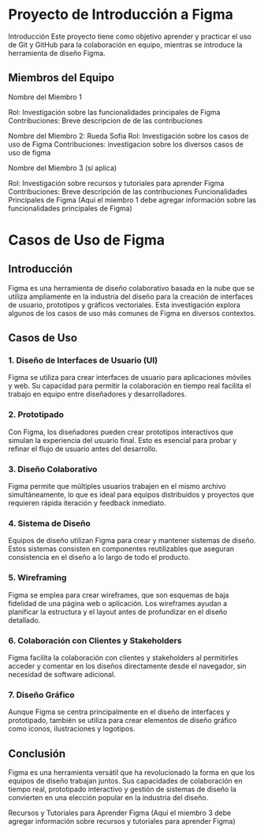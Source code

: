 # Proyecto de Introducción a Figma
Introducción
Este proyecto tiene como objetivo aprender y practicar el uso de Git y GitHub para la colaboración en equipo, mientras se introduce la herramienta de diseño Figma.

## Miembros del Equipo
Nombre del Miembro 1

Rol: Investigación sobre las funcionalidades principales de Figma
Contribuciones: Breve descripcion de de las contribuciones 

Nombre del Miembro 2: Rueda Sofia
Rol: Investigación sobre los casos de uso de Figma
Contribuciones: investigacion sobre los diversos casos de uso de figma

Nombre del Miembro 3 (si aplica)

Rol: Investigación sobre recursos y tutoriales para aprender Figma
Contribuciones: Breve descripción de las contribuciones
Funcionalidades Principales de Figma
(Aquí el miembro 1 debe agregar información sobre las funcionalidades principales de Figma)

# Casos de Uso de Figma

## Introducción
Figma es una herramienta de diseño colaborativo basada en la nube que se utiliza ampliamente en la industria del diseño para la creación de interfaces de usuario, prototipos y gráficos vectoriales. Esta investigación explora algunos de los casos de uso más comunes de Figma en diversos contextos.

## Casos de Uso

### 1. Diseño de Interfaces de Usuario (UI)
Figma se utiliza para crear interfaces de usuario para aplicaciones móviles y web. Su capacidad para permitir la colaboración en tiempo real facilita el trabajo en equipo entre diseñadores y desarrolladores.

### 2. Prototipado
Con Figma, los diseñadores pueden crear prototipos interactivos que simulan la experiencia del usuario final. Esto es esencial para probar y refinar el flujo de usuario antes del desarrollo.

### 3. Diseño Colaborativo
Figma permite que múltiples usuarios trabajen en el mismo archivo simultáneamente, lo que es ideal para equipos distribuidos y proyectos que requieren rápida iteración y feedback inmediato.

### 4. Sistema de Diseño
Equipos de diseño utilizan Figma para crear y mantener sistemas de diseño. Estos sistemas consisten en componentes reutilizables que aseguran consistencia en el diseño a lo largo de todo el producto.

### 5. Wireframing
Figma se emplea para crear wireframes, que son esquemas de baja fidelidad de una página web o aplicación. Los wireframes ayudan a planificar la estructura y el layout antes de profundizar en el diseño detallado.

### 6. Colaboración con Clientes y Stakeholders
Figma facilita la colaboración con clientes y stakeholders al permitirles acceder y comentar en los diseños directamente desde el navegador, sin necesidad de software adicional.

### 7. Diseño Gráfico
Aunque Figma se centra principalmente en el diseño de interfaces y prototipado, también se utiliza para crear elementos de diseño gráfico como iconos, ilustraciones y logotipos.

## Conclusión
Figma es una herramienta versátil que ha revolucionado la forma en que los equipos de diseño trabajan juntos. Sus capacidades de colaboración en tiempo real, prototipado interactivo y gestión de sistemas de diseño la convierten en una elección popular en la industria del diseño.


Recursos y Tutoriales para Aprender Figma
(Aquí el miembro 3 debe agregar información sobre recursos y tutoriales para aprender Figma)
